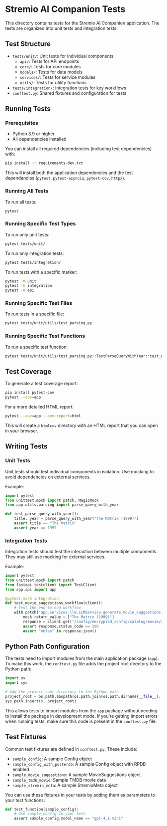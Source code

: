 # Stremio AI Companion Tests

This directory contains tests for the Stremio AI Companion application. The tests are organized into unit tests and integration tests.

## Test Structure

- `tests/unit/`: Unit tests for individual components
  - `api/`: Tests for API endpoints
  - `core/`: Tests for core modules
  - `models/`: Tests for data models
  - `services/`: Tests for service modules
  - `utils/`: Tests for utility functions
- `tests/integration/`: Integration tests for key workflows
- `conftest.py`: Shared fixtures and configuration for tests

## Running Tests

### Prerequisites

- Python 3.9 or higher
- All dependencies installed

You can install all required dependencies (including test dependencies) with:

```bash
pip install -r requirements-dev.txt
```

This will install both the application dependencies and the test dependencies (`pytest`, `pytest-asyncio`, `pytest-cov`, `httpx`).

### Running All Tests

To run all tests:

```bash
pytest
```

### Running Specific Test Types

To run only unit tests:

```bash
pytest tests/unit/
```

To run only integration tests:

```bash
pytest tests/integration/
```

To run tests with a specific marker:

```bash
pytest -m unit
pytest -m integration
pytest -m api
```

### Running Specific Test Files

To run tests in a specific file:

```bash
pytest tests/unit/utils/test_parsing.py
```

### Running Specific Test Functions

To run a specific test function:

```bash
pytest tests/unit/utils/test_parsing.py::TestParseQueryWithYear::test_with_year
```

## Test Coverage

To generate a test coverage report:

```bash
pip install pytest-cov
pytest --cov=app
```

For a more detailed HTML report:

```bash
pytest --cov=app --cov-report=html
```

This will create a `htmlcov` directory with an HTML report that you can open in your browser.

## Writing Tests

### Unit Tests

Unit tests should test individual components in isolation. Use mocking to avoid dependencies on external services.

Example:

```python
import pytest
from unittest.mock import patch, MagicMock
from app.utils.parsing import parse_query_with_year

def test_parse_query_with_year():
    title, year = parse_query_with_year("The Matrix (1999)")
    assert title == "The Matrix"
    assert year == 1999
```

### Integration Tests

Integration tests should test the interaction between multiple components. They may still use mocking for external services.

Example:

```python
import pytest
from unittest.mock import patch
from fastapi.testclient import TestClient
from app.api import app

@pytest.mark.integration
def test_movie_suggestions_workflow(client):
    # Test the end-to-end workflow
    with patch('app.services.llm.LLMService.generate_movie_suggestions') as mock:
        mock.return_value = ["The Matrix (1999)"]
        response = client.get("/config/encrypted_config/catalog/movie/ai_companion_movie.json?search=sci-fi")
        assert response.status_code == 200
        assert "metas" in response.json()
```

## Python Path Configuration

The tests need to import modules from the main application package (`app`). To make this work, the `conftest.py` file adds the project root directory to the Python path:

```python
import os
import sys

# Add the project root directory to the Python path
project_root = os.path.abspath(os.path.join(os.path.dirname(__file__), ".."))
sys.path.insert(0, project_root)
```

This allows tests to import modules from the `app` package without needing to install the package in development mode. If you're getting import errors when running tests, make sure this code is present in the `conftest.py` file.

## Test Fixtures

Common test fixtures are defined in `conftest.py`. These include:

- `sample_config`: A sample Config object
- `sample_config_with_posterdb`: A sample Config object with RPDB enabled
- `sample_movie_suggestions`: A sample MovieSuggestions object
- `sample_tmdb_movie`: Sample TMDB movie data
- `sample_stremio_meta`: A sample StremioMeta object

You can use these fixtures in your tests by adding them as parameters to your test functions:

```python
def test_function(sample_config):
    # Use sample_config in your test
    assert sample_config.model_name == "gpt-4.1-mini"
```